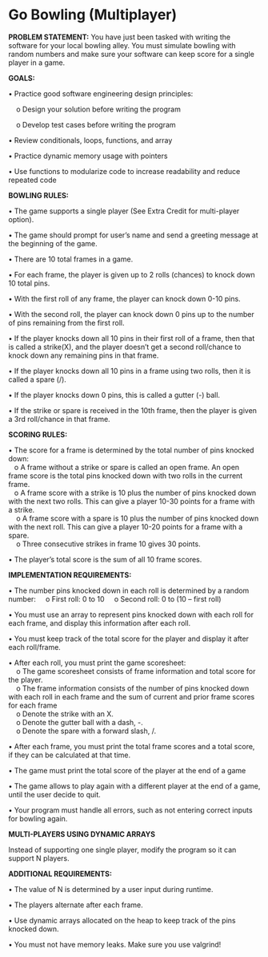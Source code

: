 # Go Bowling (Multiplayer)

**PROBLEM STATEMENT:**
You have just been tasked with writing the software for your local bowling alley. You must simulate
bowling with random numbers and make sure your software can keep score for a single player in a
game.

**GOALS:**

• Practice good software engineering design principles:  

&nbsp;&nbsp;&nbsp;&nbsp;o Design your solution before writing the program  

&nbsp;&nbsp;&nbsp;&nbsp;o Develop test cases before writing the program

• Review conditionals, loops, functions, and array

• Practice dynamic memory usage with pointers

• Use functions to modularize code to increase readability and reduce repeated code


**BOWLING RULES:**

• The game supports a single player (See Extra Credit for multi-player option).

• The game should prompt for user’s name and send a greeting message at the beginning of the game.

• There are 10 total frames in a game.

• For each frame, the player is given up to 2 rolls (chances) to knock down 10 total pins.

• With the first roll of any frame, the player can knock down 0-10 pins.

• With the second roll, the player can knock down 0 pins up to the number of pins remaining from the first roll.

• If the player knocks down all 10 pins in their first roll of a frame, then that is called a strike(X), and the player doesn’t get a second roll/chance to knock down any remaining pins in that frame.

• If the player knocks down all 10 pins in a frame using two rolls, then it is called a spare (/).

• If the player knocks down 0 pins, this is called a gutter (-) ball.

• If the strike or spare is received in the 10th frame, then the player is given a 3rd roll/chance in that frame.

**SCORING RULES:**

• The score for a frame is determined by the total number of pins knocked down:    
&nbsp;&nbsp;&nbsp;o A frame without a strike or spare is called an open frame. An open frame score is the total pins knocked down with two rolls in the current frame.   
&nbsp;&nbsp;&nbsp;o A frame score with a strike is 10 plus the number of pins knocked down with the next two rolls. This can give a player 10-30 points for a frame with a strike.    
&nbsp;&nbsp;&nbsp;&nbsp;o A frame score with a spare is 10 plus the number of pins knocked down with the next roll. This can give a player 10-20 points for a frame with a spare.    
&nbsp;&nbsp;&nbsp;&nbsp;o Three consecutive strikes in frame 10 gives 30 points.    
 
• The player’s total score is the sum of all 10 frame scores.

**IMPLEMENTATION REQUIREMENTS:**

• The number pins knocked down in each roll is determined by a random number:
&nbsp;&nbsp;&nbsp;&nbsp;o First roll: 0 to 10
&nbsp;&nbsp;&nbsp;&nbsp;o Second roll: 0 to (10 – first roll)

• You must use an array to represent pins knocked down with each roll for each frame, and display this information after each roll.

• You must keep track of the total score for the player and display it after each roll/frame.

• After each roll, you must print the game scoresheet:  
&nbsp;&nbsp;&nbsp;&nbsp;o The game scoresheet consists of frame information and total score for the player.  
&nbsp;&nbsp;&nbsp;&nbsp;o The frame information consists of the number of pins knocked down with each roll in each frame and the sum of current and prior frame scores for each frame  
&nbsp;&nbsp;&nbsp;&nbsp;o Denote the strike with an X.  
&nbsp;&nbsp;&nbsp;&nbsp;o Denote the gutter ball with a dash, -.  
&nbsp;&nbsp;&nbsp;&nbsp;o Denote the spare with a forward slash, /.  

• After each frame, you must print the total frame scores and a total score, if they can be calculated at that time.

• The game must print the total score of the player at the end of a game

• The game allows to play again with a different player at the end of a game, until the user decide to quit.

• Your program must handle all errors, such as not entering correct inputs for bowling again.

**MULTI-PLAYERS USING DYNAMIC ARRAYS** 

Instead of supporting one single player, modify the program so it can support N players.

**ADDITIONAL REQUIREMENTS:**

• The value of N is determined by a user input during runtime.

• The players alternate after each frame.

• Use dynamic arrays allocated on the heap to keep track of the pins knocked down.

• You must not have memory leaks. Make sure you use valgrind! 
